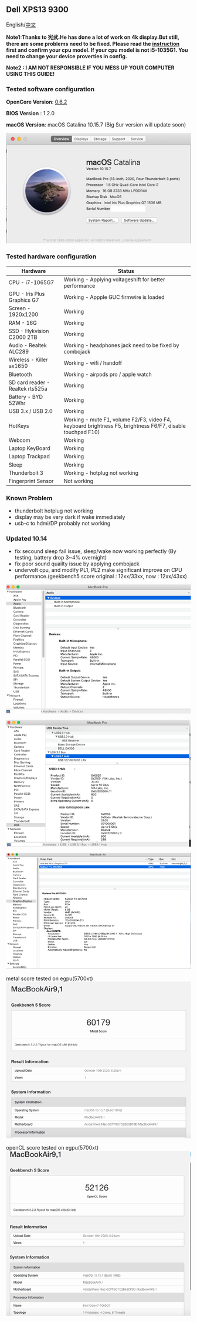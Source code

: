 ## Dell XPS13 9300

English/[中文](README-CN.md)


**Note1:Thanks to 宪武.He has done a lot of work on 4k display.But still, there are some problems need to be fixed. Please read the [instruction](README_4k_i5.md) first and confirm your cpu model. If your cpu model is not i5-1035G1. You need to change your device proverties in config.**  
            

**Note2 : I AM NOT RESPONSIBLE IF YOU MESS UP YOUR COMPUTER USING THIS GUIDE!**

### Tested software configuration

**OpenCore Version**: [0.6.2](https://github.com/acidanthera/OpenCorePkg/releases)

**BIOS Version** : 1.2.0

**macOS Version**: macOS Catalina 10.15.7 (Big Sur version will update soon) 

![hackintosh](./screenshot/hackintosh.png)

### Tested hardware configuration

| Hardware                   | Status                                                      |
| ----------------------     | ------------------------------------------------------------|
| CPU - i7-1065G7            | Working - Applying voltageshift for better performance   |
| GPU - Iris Plus Graphics G7| Working - Appple GUC firmwire is loaded                     |
| Screen - 1920x1200      | Working                               |
| RAM - 16G                        | Working |
| SSD - Hykvision C2000 2TB        | Working |
| Audio - Realtek ALC289           | Working - headphones jack need to be fixed by combojack |                              
| Wireless - Killer ax1650         | Working - wifi / handoff|
| Bluetooth                        | Working - airpods pro / apple watch |
| SD card reader - Realtek rts525a | Working |                     
| Battery - BYD 52Whr              | Working |                  
| USB 3.x / USB 2.0                | Working |
| HotKeys                          | Working - mute F1, volume F2/F3, video F4, keyboard brightness F5, brightness F6/F7, disable touchpad F10) |
| Webcom | Working |
| Laptop KeyBoard | Working |
|Laptop Trackpad|Working|
|Sleep| Working|
|Thunderbolt 3| Working - hotplug not working|
|Fingerprint Sensor|Not working|

### Known Problem
* thunderbolt hotplug not working
* display may be very dark if wake immediately 
* usb-c to hdmi/DP probably not working

### Updated 10.14

* fix secound sleep fail issue, sleep/wake now working perfectly (By testing, battery drop 3~4% overnight)
* fix poor sound quailty issue by applying combojack
* undervolt cpu, and modify PL1, PL2 make significant improve on CPU performance.(geekbench5 score original : 12xx/33xx, now : 12xx/43xx)

![usb2](./screenshot/usb2.png)

![audio2](./screenshot/audio2.png)

![egpu](./screenshot/egpu.png)

metal score tested on egpu(5700xt)
![metal score](./screenshot/egpu_score1.png)

openCL score tested on egpu(5700xt)
![openCL score](./screenshot/egpu_score2.png)
